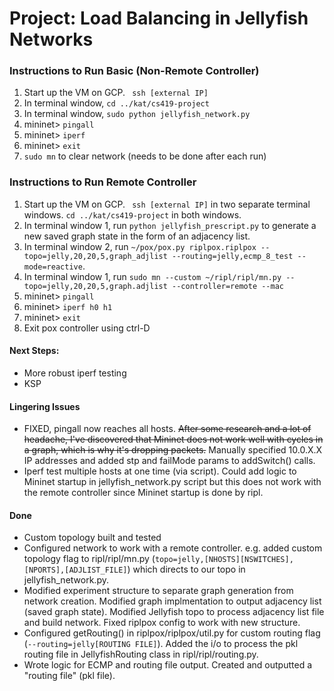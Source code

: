 # Project: Load Balancing in Jellyfish Networks

### Instructions to Run Basic (Non-Remote Controller)
1. Start up the VM on GCP. ``` ssh [external IP]```
2. In terminal window, ``` cd ../kat/cs419-project ```
3. In terminal window, ``` sudo python jellyfish_network.py ```
4. mininet> ``` pingall ```
5. mininet> ``` iperf ```
6. mininet> ``` exit ```
7. ``` sudo mn ``` to clear network (needs to be done after each run)

### Instructions to Run Remote Controller
1. Start up the VM on GCP. ``` ssh [external IP]``` in two separate terminal windows. ``` cd ../kat/cs419-project ``` in both windows.
2. In terminal window 1, run ``` python jellyfish_prescript.py ``` to generate a new saved graph state in the form of an adjacency list.
3. In terminal window 2, run ``` ~/pox/pox.py riplpox.riplpox --topo=jelly,20,20,5,graph_adjlist --routing=jelly,ecmp_8_test --mode=reactive ```.
4. In terminal window 1, run ``` sudo mn --custom ~/ripl/ripl/mn.py --topo=jelly,20,20,5,graph.adjlist --controller=remote --mac ```
5. mininet> ``` pingall ``` 
6. mininet> ``` iperf h0 h1 ```
7. mininet> ``` exit ```
8. Exit pox controller using ctrl-D

#### Next Steps:
- More robust iperf testing
- KSP

#### Lingering Issues
- FIXED, pingall now reaches all hosts. ~~After some research and a lot of headache, I've discovered that Mininet does not work well with cycles in a graph, which is why it's dropping packets.~~ Manually specified 10.0.X.X IP addresses and added stp and failMode params to addSwitch() calls.
- Iperf test multiple hosts at one time (via script). Could add logic to Mininet startup in jellyfish_network.py script but this does not work with the remote controller since Mininet startup is done by ripl.

#### Done
- Custom topology built and tested
- Configured network to work with a remote controller. e.g. added custom topology flag to ripl/ripl/mn.py (``` topo=jelly,[NHOSTS][NSWITCHES],[NPORTS],[ADJLIST_FILE] ```) which directs to our topo in jellyfish_network.py.
- Modified experiment structure to separate graph generation from network creation. Modified graph implmentation to output adjacency list (saved graph state). Modified Jellyfish topo to process adjacency list file and build network. Fixed riplpox config to work with new structure.
- Configured getRouting() in riplpox/riplpox/util.py for custom routing flag (```--routing=jelly[ROUTING FILE]```). Added the i/o to process the pkl routing file in JellyfishRouting class in ripl/ripl/routing.py.
- Wrote logic for ECMP and routing file output. Created and outputted a "routing file" (pkl file).
